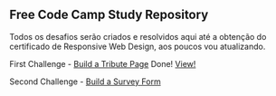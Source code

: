 ## Free Code Camp Study Repository

Todos os desafios serão criados e resolvidos aqui até a obtenção do certificado de Responsive Web Design, aos poucos vou atualizando.


First Challenge - [Build a Tribute Page](https://www.freecodecamp.org/learn/responsive-web-design/responsive-web-design-projects/build-a-tribute-page) Done! [View!](https://davidtheblane.github.io/freeCodeCampStudy/tributePage/index.html)

Second Challenge - [Build a Survey Form](https://www.freecodecamp.org/learn/responsive-web-design/responsive-web-design-projects/build-a-survey-form) 
